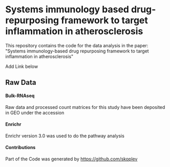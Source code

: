 # Systems immunology based drug-repurposing framework to target inflammation in atherosclerosis

This repository contains the code for the data analysis in the paper: "Systems immunology-based drug repurposing framework to target inflammation in atherosclerosis"

Add Link below

## Raw Data 

#### Bulk-RNAseq

Raw data and processed count matrices for this study have been deposited in GEO under the accession

#### Enrichr
Enrichr version 3.0 was used to do the pathway analysis

#### Contributions

Part of the Code was generated by https://github.com/skoplev 
